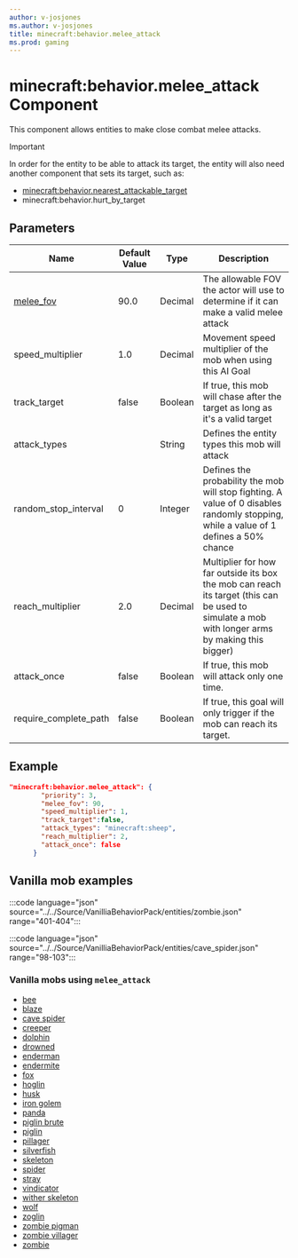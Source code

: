 ```yaml
---
author: v-josjones
ms.author: v-josjones
title: minecraft:behavior.melee_attack
ms.prod: gaming
---
```


# minecraft:behavior.melee_attack Component

This component allows entities to make close combat melee attacks.

> [!IMPORTANT]
> In order for the entity to be able to attack its target, the entity will also need another component that sets its target, such as:
>
>- [minecraft:behavior.nearest_attackable_target](creator/TestAPI/Content/EntityAPI/Examples/EntityComponents/minecraftBehavior_nearest_attackable_target.md)
>- minecraft:behavior.hurt_by_target

## Parameters

|Name |Default Value  |Type  |Description  |
|---------|---------|---------|---------|
|[melee_fov](creator/TestAPI/Examples/Definitions/melee_fov.md)     |90.0       |Decimal   |The allowable FOV the actor will use to determine if it can make a valid melee attack|
|speed_multiplier     |1.0         |Decimal         |Movement speed multiplier of the mob when using this AI Goal|
|track_target     |false         |Boolean         |If true, this mob will chase after the target as long as it's a valid target|
|attack_types     |         |String         |Defines the entity types this mob will attack|
|random_stop_interval    |0         |Integer        |Defines the probability the mob will stop fighting. A value of 0 disables randomly stopping, while a value of 1 defines a 50% chance|
|reach_multiplier   |2.0         |Decimal         |Multiplier for how far outside its box the mob can reach its target (this can be used to simulate a mob with longer arms by making this bigger)|
|attack_once     |false         |Boolean       |If true, this mob will attack only one time.|
|require_complete_path    |false         |Boolean         |If true, this goal will only trigger if the mob can reach its target.|

## Example

```json
"minecraft:behavior.melee_attack": { 
        "priority": 3, 
        "melee_fov": 90, 
        "speed_multiplier": 1, 
        "track_target":false, 
        "attack_types": "minecraft:sheep",
        "reach_multiplier": 2, 
        "attack_once": false 
      }
```

## Vanilla mob examples

:::code language="json" source="../../Source/VanilliaBehaviorPack/entities/zombie.json" range="401-404":::

:::code language="json" source="../../Source/VanilliaBehaviorPack/entities/cave_spider.json" range="98-103":::

### Vanilla mobs using `melee_attack`

- [bee](creator\TestAPI\Source\VanilliaBehaviorPack\entities\bee.json)
- [blaze](creator\TestAPI\Source\VanilliaBehaviorPack\entities\blaze.json)
- [cave spider](creator\TestAPI\Source\VanilliaBehaviorPack\entities\cave_spider.json)
- [creeper](creator\TestAPI\Source\VanilliaBehaviorPack\entities\creeper.json)
- [dolphin](creator\TestAPI\Source\VanilliaBehaviorPack\entities\dolphin.json)
- [drowned](creator\TestAPI\Source\VanilliaBehaviorPack\entities\drowned.json)
- [enderman](creator\TestAPI\Source\VanilliaBehaviorPack\entities\enderman.json)
- [endermite](creator\TestAPI\Source\VanilliaBehaviorPack\entities\endermite.json)
- [fox](creator\TestAPI\Source\VanilliaBehaviorPack\entities\fox.json)
- [hoglin](creator\TestAPI\Source\VanilliaBehaviorPack\entities\hoglin.json)
- [husk](creator\TestAPI\Source\VanilliaBehaviorPack\entities\husk.json)
- [iron golem](creator\TestAPI\Source\VanilliaBehaviorPack\entities\iron_golem.json)
- [panda](creator\TestAPI\Source\VanilliaBehaviorPack\entities\panda.json)
- [piglin brute](creator\TestAPI\Source\VanilliaBehaviorPack\entities\piglin_brute.json)
- [piglin](creator\TestAPI\Source\VanilliaBehaviorPack\entities\piglin.json)
- [pillager](creator\TestAPI\Source\VanilliaBehaviorPack\entities\pillager.json)
- [silverfish](creator\TestAPI\Source\VanilliaBehaviorPack\entities\silverfish.json)
- [skeleton](creator\TestAPI\Source\VanilliaBehaviorPack\entities\skeleton.json)
- [spider](creator\TestAPI\Source\VanilliaBehaviorPack\entities\spider.json)
- [stray](creator\TestAPI\Source\VanilliaBehaviorPack\entities\stray.json)
- [vindicator](creator\TestAPI\Source\VanilliaBehaviorPack\entities\vindicator.json)
- [wither skeleton](creator\TestAPI\Source\VanilliaBehaviorPack\entities\wither_skeleton.json)
- [wolf](creator\TestAPI\Source\VanilliaBehaviorPack\entities\wolf.json)
- [zoglin](creator\TestAPI\Source\VanilliaBehaviorPack\entities\zoglin.json)
- [zombie pigman](creator\TestAPI\Source\VanilliaBehaviorPack\entities\zombie_pigman.json)
- [zombie villager](creator\TestAPI\Source\VanilliaBehaviorPack\entities\zombie_villager.json)
- [zombie](creator\TestAPI\Source\VanilliaBehaviorPack\entities\zombie.json)